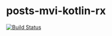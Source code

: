 # posts-mvi-kotlin-rx

[![Build Status](https://travis-ci.org/fernandocs/posts-mvi-kotlin-rx.svg?branch=master)](https://travis-ci.org/fernandocs/posts-mvi-kotlin-rx)
